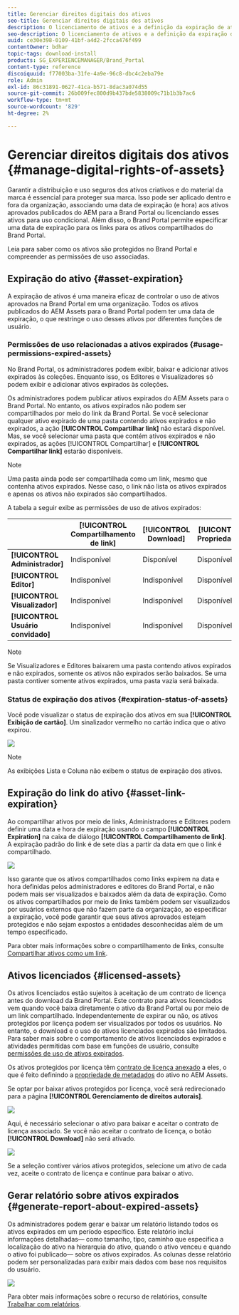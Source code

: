 ```yaml
---
title: Gerenciar direitos digitais dos ativos
seo-title: Gerenciar direitos digitais dos ativos
description: O licenciamento de ativos e a definição da expiração de ativos e links compartilhados garantem o uso controlado desses ativos e os protegem.
seo-description: O licenciamento de ativos e a definição da expiração de ativos e links compartilhados garantem o uso controlado desses ativos e os protegem.
uuid: ce30e398-0109-41bf-a4d2-2fcca476f499
contentOwner: bdhar
topic-tags: download-install
products: SG_EXPERIENCEMANAGER/Brand_Portal
content-type: reference
discoiquuid: f77003ba-31fe-4a9e-96c8-dbc4c2eba79e
role: Admin
exl-id: 86c31891-0627-41ca-b571-8dac3a074d55
source-git-commit: 26b009fec800d9b437bde5838009c71b1b3b7ac6
workflow-type: tm+mt
source-wordcount: '829'
ht-degree: 2%

---
```


# Gerenciar direitos digitais dos ativos {#manage-digital-rights-of-assets}

Garantir a distribuição e uso seguros dos ativos criativos e do material da marca é essencial para proteger sua marca. Isso pode ser aplicado dentro e fora da organização, associando uma data de expiração (e hora) aos ativos aprovados publicados do AEM para a Brand Portal ou licenciando esses ativos para uso condicional. Além disso, o Brand Portal permite especificar uma data de expiração para os links para os ativos compartilhados do Brand Portal.

Leia para saber como os ativos são protegidos no Brand Portal e compreender as permissões de uso associadas.

## Expiração do ativo {#asset-expiration}

A expiração de ativos é uma maneira eficaz de controlar o uso de ativos aprovados na Brand Portal em uma organização. Todos os ativos publicados do AEM Assets para o Brand Portal podem ter uma data de expiração, o que restringe o uso desses ativos por diferentes funções de usuário.

### Permissões de uso relacionadas a ativos expirados {#usage-permissions-expired-assets}

No Brand Portal, os administradores podem exibir, baixar e adicionar ativos expirados às coleções. Enquanto isso, os Editores e Visualizadores só podem exibir e adicionar ativos expirados às coleções.

Os administradores podem publicar ativos expirados do AEM Assets para o Brand Portal. No entanto, os ativos expirados não podem ser compartilhados por meio do link da Brand Portal. Se você selecionar qualquer ativo expirado de uma pasta contendo ativos expirados e não expirados, a ação **[!UICONTROL Compartilhar link]** não estará disponível. Mas, se você selecionar uma pasta que contém ativos expirados e não expirados, as ações [!UICONTROL Compartilhar] e **[!UICONTROL Compartilhar link]** estarão disponíveis.

>[!NOTE]
>
>Uma pasta ainda pode ser compartilhada como um link, mesmo que contenha ativos expirados. Nesse caso, o link não lista os ativos expirados e apenas os ativos não expirados são compartilhados.

A tabela a seguir exibe as permissões de uso de ativos expirados:

|  | **[!UICONTROL Compartilhamento de link]** | **[!UICONTROL Download]** | **[!UICONTROL Propriedades]** | **[!UICONTROL Adicionar à coleção]** | **[!UICONTROL Excluir]** |
|---|---|---|---|---|---|
| **[!UICONTROL Administrador]** | Indisponível | Disponível | Disponível | Disponível | Disponível |
| **[!UICONTROL Editor]** | Indisponível | Indisponível | Disponível | Disponível | Indisponível |
| **[!UICONTROL Visualizador]** | Indisponível | Indisponível | Disponível | Disponível | Indisponível |
| **[!UICONTROL Usuário convidado]** | Indisponível | Indisponível | Disponível | Disponível | Indisponível |

>[!NOTE]
>
>Se Visualizadores e Editores baixarem uma pasta contendo ativos expirados e não expirados, somente os ativos não expirados serão baixados. Se uma pasta contiver somente ativos expirados, uma pasta vazia será baixada.

### Status de expiração dos ativos {#expiration-status-of-assets}

Você pode visualizar o status de expiração dos ativos em sua **[!UICONTROL Exibição de cartão]**. Um sinalizador vermelho no cartão indica que o ativo expirou.

![](assets/expired_assets_cardview.png)

>[!NOTE]
>
>As exibições Lista e Coluna não exibem o status de expiração dos ativos.

## Expiração do link do ativo {#asset-link-expiration}

Ao compartilhar ativos por meio de links, Administradores e Editores podem definir uma data e hora de expiração usando o campo **[!UICONTROL Expiration]** na caixa de diálogo **[!UICONTROL Compartilhamento de link]**. A expiração padrão do link é de sete dias a partir da data em que o link é compartilhado.

![](assets/asset-link-sharing.png)

Isso garante que os ativos compartilhados como links expirem na data e hora definidas pelos administradores e editores do Brand Portal, e não podem mais ser visualizados e baixados além da data de expiração. Como os ativos compartilhados por meio de links também podem ser visualizados por usuários externos que não fazem parte da organização, ao especificar a expiração, você pode garantir que seus ativos aprovados estejam protegidos e não sejam expostos a entidades desconhecidas além de um tempo especificado.

Para obter mais informações sobre o compartilhamento de links, consulte [Compartilhar ativos como um link](../using/brand-portal-link-share.md).

## Ativos licenciados {#licensed-assets}

Os ativos licenciados estão sujeitos à aceitação de um contrato de licença antes do download da Brand Portal. Este contrato para ativos licenciados vem quando você baixa diretamente o ativo da Brand Portal ou por meio de um link compartilhado. Independentemente de expirar ou não, os ativos protegidos por licença podem ser visualizados por todos os usuários. No entanto, o download e o uso de ativos licenciados expirados são limitados. Para saber mais sobre o comportamento de ativos licenciados expirados e atividades permitidas com base em funções de usuário, consulte [permissões de uso de ativos expirados](../using/manage-digital-rights-of-assets.md#usage-permissions-expired-assets).

Os ativos protegidos por licença têm [contrato de licença anexado](https://helpx.adobe.com/experience-manager/6-5/assets/using/drm.html#DigitalRightsManagementinAssets) a eles, o que é feito definindo a [propriedade de metadados](https://helpx.adobe.com/experience-manager/6-5/assets/using/drm.html#DigitalRightsManagementinAssets) do ativo no AEM Assets.

Se optar por baixar ativos protegidos por licença, você será redirecionado para a página **[!UICONTROL Gerenciamento de direitos autorais]**.

![](assets/asset-copyright-mgmt.png)

Aqui, é necessário selecionar o ativo para baixar e aceitar o contrato de licença associado. Se você não aceitar o contrato de licença, o botão **[!UICONTROL Download]** não será ativado.

![](assets/licensed-asset-download-2.png)

Se a seleção contiver vários ativos protegidos, selecione um ativo de cada vez, aceite o contrato de licença e continue para baixar o ativo.

## Gerar relatório sobre ativos expirados {#generate-report-about-expired-assets}

Os administradores podem gerar e baixar um relatório listando todos os ativos expirados em um período específico. Este relatório inclui informações detalhadas— como tamanho, tipo, caminho que especifica a localização do ativo na hierarquia do ativo, quando o ativo venceu e quando o ativo foi publicado— sobre os ativos expirados. As colunas desse relatório podem ser personalizadas para exibir mais dados com base nos requisitos do usuário.

![](assets/assets-expired.png)

Para obter mais informações sobre o recurso de relatórios, consulte [Trabalhar com relatórios](../using/brand-portal-reports.md#work-with-reports).

